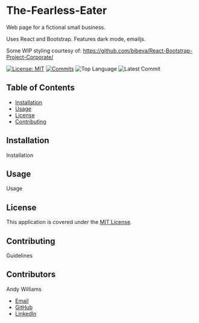 # The-Fearless-Eater

Web page for a fictional small business.

Uses React and Bootstrap. Features dark mode, emailjs.

Some WIP styling courtesy of:
https://github.com/bibeva/React-Bootstrap-Project-Corporate/

[![License: MIT](https://img.shields.io/badge/License-MIT-yellow.svg)](https://opensource.org/licenses/MIT)
[![Commits](https://img.shields.io/github/commit-activity/m/andycwilliams/The-Fearless-Eater)](https://github.com/andycwilliams/The-Fearless-Eater/commits/Master)
![Top Language](https://img.shields.io/github/languages/top/andycwilliams/The-Fearless-Eater)
![Latest Commit](https://img.shields.io/github/last-commit/andycwilliams/The-Fearless-Eater/main)

<!-- ![Screenshot of deployed application](/screenshot.png?raw=true "Screenshot of deployed application")
 -->

## Table of Contents

- [Installation](#installation)
- [Usage](#usage)
- [License](#license)
- [Contributing](#contributing)

## Installation

Installation

## Usage

Usage

## License

This application is covered under the [MIT License](https://opensource.org/licenses/MIT).

## Contributing

Guidelines

## Contributors

Andy Williams

- [Email](mailto:awilliamscoding@gmail.com)
- [GitHub](https://github.com/andycwilliams)
- [LinkedIn](https://www.linkedin.com/in/andrewcharleswilliams/)
